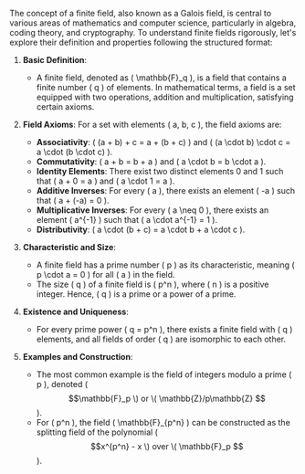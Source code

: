 The concept of a finite field, also known as a Galois field, is central to various areas of mathematics and computer science, particularly in algebra, coding theory, and cryptography. To understand finite fields rigorously, let's explore their definition and properties following the structured format:

1. **Basic Definition**:
   - A finite field, denoted as \( \mathbb{F}_q \), is a field that contains a finite number \( q \) of elements. In mathematical terms, a field is a set equipped with two operations, addition and multiplication, satisfying certain axioms.

2. **Field Axioms**:
   For a set with elements \( a, b, c \), the field axioms are:
   - **Associativity**: \( (a + b) + c = a + (b + c) \) and \( (a \cdot b) \cdot c = a \cdot (b \cdot c) \).
   - **Commutativity**: \( a + b = b + a \) and \( a \cdot b = b \cdot a \).
   - **Identity Elements**: There exist two distinct elements 0 and 1 such that \( a + 0 = a \) and \( a \cdot 1 = a \).
   - **Additive Inverses**: For every \( a \), there exists an element \( -a \) such that \( a + (-a) = 0 \).
   - **Multiplicative Inverses**: For every \( a \neq 0 \), there exists an element \( a^{-1} \) such that \( a \cdot a^{-1} = 1 \).
   - **Distributivity**: \( a \cdot (b + c) = a \cdot b + a \cdot c \).

3. **Characteristic and Size**:
   - A finite field has a prime number \( p \) as its characteristic, meaning \( p \cdot a = 0 \) for all \( a \) in the field.
   - The size \( q \) of a finite field is \( p^n \), where \( n \) is a positive integer. Hence, \( q \) is a prime or a power of a prime.

4. **Existence and Uniqueness**:
   - For every prime power \( q = p^n \), there exists a finite field with \( q \) elements, and all fields of order \( q \) are isomorphic to each other.

5. **Examples and Construction**:
   - The most common example is the field of integers modulo a prime \( p \), denoted \( $$\mathbb{F}_p \) or \( \mathbb{Z}/p\mathbb{Z} $$\).
   - For \( p^n \), the field \( \mathbb{F}_{p^n} \) can be constructed as the splitting field of the polynomial \( $$x^{p^n} - x \) over \( \mathbb{F}_p $$\).


